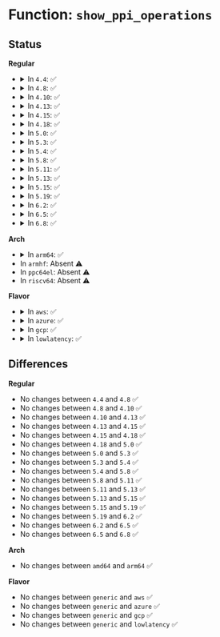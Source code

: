 # Function: <code>show_ppi_operations</code>

## Status
<b>Regular</b>
<ul>
<li>
<details>
<summary>In <code>4.4</code>: ✅</summary>

```c
ssize_t show_ppi_operations(acpi_handle dev_handle, char *buf, u32 start, u32 end);
```

**Collision:** Unique Static

**Inline:** No

**Transformation:** False

**Instances:**

```
In drivers/char/tpm/tpm_ppi.c (ffffffff815274e0)
Location: drivers/char/tpm/tpm_ppi.c:254
Inline: False
Direct callers:
  - drivers/char/tpm/tpm_ppi.c:tpm_show_ppi_vs_operations
  - drivers/char/tpm/tpm_ppi.c:tpm_show_ppi_tcg_operations
```
**Symbols:**

```
ffffffff815274e0-ffffffff81527634: show_ppi_operations (STB_LOCAL)
```
</details>
</li>
<li>
<details>
<summary>In <code>4.8</code>: ✅</summary>

```c
ssize_t show_ppi_operations(acpi_handle dev_handle, char *buf, u32 start, u32 end);
```

**Collision:** Unique Static

**Inline:** No

**Transformation:** False

**Instances:**

```
In drivers/char/tpm/tpm_ppi.c (ffffffff8157a520)
Location: drivers/char/tpm/tpm_ppi.c:254
Inline: False
Direct callers:
  - drivers/char/tpm/tpm_ppi.c:tpm_show_ppi_vs_operations
  - drivers/char/tpm/tpm_ppi.c:tpm_show_ppi_tcg_operations
```
**Symbols:**

```
ffffffff8157a520-ffffffff8157a691: show_ppi_operations (STB_LOCAL)
```
</details>
</li>
<li>
<details>
<summary>In <code>4.10</code>: ✅</summary>

```c
ssize_t show_ppi_operations(acpi_handle dev_handle, char *buf, u32 start, u32 end);
```

**Collision:** Unique Static

**Inline:** No

**Transformation:** False

**Instances:**

```
In drivers/char/tpm/tpm_ppi.c (ffffffff815a7030)
Location: drivers/char/tpm/tpm_ppi.c:254
Inline: False
Direct callers:
  - drivers/char/tpm/tpm_ppi.c:tpm_show_ppi_vs_operations
  - drivers/char/tpm/tpm_ppi.c:tpm_show_ppi_tcg_operations
```
**Symbols:**

```
ffffffff815a7030-ffffffff815a71a1: show_ppi_operations (STB_LOCAL)
```
</details>
</li>
<li>
<details>
<summary>In <code>4.13</code>: ✅</summary>

```c
ssize_t show_ppi_operations(acpi_handle dev_handle, char *buf, u32 start, u32 end);
```

**Collision:** Unique Static

**Inline:** No

**Transformation:** False

**Instances:**

```
In drivers/char/tpm/tpm_ppi.c (ffffffff815bccb0)
Location: drivers/char/tpm/tpm_ppi.c:250
Inline: False
Direct callers:
  - drivers/char/tpm/tpm_ppi.c:tpm_show_ppi_vs_operations
  - drivers/char/tpm/tpm_ppi.c:tpm_show_ppi_tcg_operations
```
**Symbols:**

```
ffffffff815bccb0-ffffffff815bce25: show_ppi_operations (STB_LOCAL)
```
</details>
</li>
<li>
<details>
<summary>In <code>4.15</code>: ✅</summary>

```c
ssize_t show_ppi_operations(acpi_handle dev_handle, char *buf, u32 start, u32 end);
```

**Collision:** Unique Static

**Inline:** No

**Transformation:** False

**Instances:**

```
In drivers/char/tpm/tpm_ppi.c (ffffffff81623140)
Location: drivers/char/tpm/tpm_ppi.c:250
Inline: False
Direct callers:
  - drivers/char/tpm/tpm_ppi.c:tpm_show_ppi_vs_operations
  - drivers/char/tpm/tpm_ppi.c:tpm_show_ppi_tcg_operations
```
**Symbols:**

```
ffffffff81623140-ffffffff816232b5: show_ppi_operations (STB_LOCAL)
```
</details>
</li>
<li>
<details>
<summary>In <code>4.18</code>: ✅</summary>

```c
ssize_t show_ppi_operations(acpi_handle dev_handle, char *buf, u32 start, u32 end);
```

**Collision:** Unique Static

**Inline:** No

**Transformation:** False

**Instances:**

```
In drivers/char/tpm/tpm_ppi.c (ffffffff8165cf60)
Location: drivers/char/tpm/tpm_ppi.c:250
Inline: False
Direct callers:
  - drivers/char/tpm/tpm_ppi.c:tpm_show_ppi_vs_operations
  - drivers/char/tpm/tpm_ppi.c:tpm_show_ppi_tcg_operations
```
**Symbols:**

```
ffffffff8165cf60-ffffffff8165d0ce: show_ppi_operations (STB_LOCAL)
```
</details>
</li>
<li>
<details>
<summary>In <code>5.0</code>: ✅</summary>

```c
ssize_t show_ppi_operations(acpi_handle dev_handle, char *buf, u32 start, u32 end);
```

**Collision:** Unique Static

**Inline:** No

**Transformation:** False

**Instances:**

```
In drivers/char/tpm/tpm_ppi.c (ffffffff8167b3e0)
Location: drivers/char/tpm/tpm_ppi.c:250
Inline: False
Direct callers:
  - drivers/char/tpm/tpm_ppi.c:tpm_show_ppi_vs_operations
  - drivers/char/tpm/tpm_ppi.c:tpm_show_ppi_tcg_operations
```
**Symbols:**

```
ffffffff8167b3e0-ffffffff8167b54e: show_ppi_operations (STB_LOCAL)
```
</details>
</li>
<li>
<details>
<summary>In <code>5.3</code>: ✅</summary>

```c
ssize_t show_ppi_operations(acpi_handle dev_handle, char *buf, u32 start, u32 end);
```

**Collision:** Unique Static

**Inline:** No

**Transformation:** False

**Instances:**

```
In drivers/char/tpm/tpm_ppi.c (ffffffff816b1f20)
Location: drivers/char/tpm/tpm_ppi.c:282
Inline: False
Direct callers:
  - drivers/char/tpm/tpm_ppi.c:tpm_show_ppi_vs_operations
  - drivers/char/tpm/tpm_ppi.c:tpm_show_ppi_tcg_operations
```
**Symbols:**

```
ffffffff816b1f20-ffffffff816b207d: show_ppi_operations (STB_LOCAL)
```
</details>
</li>
<li>
<details>
<summary>In <code>5.4</code>: ✅</summary>

```c
ssize_t show_ppi_operations(acpi_handle dev_handle, char *buf, u32 start, u32 end);
```

**Collision:** Unique Static

**Inline:** No

**Transformation:** False

**Instances:**

```
In drivers/char/tpm/tpm_ppi.c (ffffffff816d4c00)
Location: drivers/char/tpm/tpm_ppi.c:282
Inline: False
Direct callers:
  - drivers/char/tpm/tpm_ppi.c:tpm_show_ppi_vs_operations
  - drivers/char/tpm/tpm_ppi.c:tpm_show_ppi_tcg_operations
```
**Symbols:**

```
ffffffff816d4c00-ffffffff816d4d5d: show_ppi_operations (STB_LOCAL)
```
</details>
</li>
<li>
<details>
<summary>In <code>5.8</code>: ✅</summary>

```c
ssize_t show_ppi_operations(acpi_handle dev_handle, char *buf, u32 start, u32 end);
```

**Collision:** Unique Static

**Inline:** No

**Transformation:** False

**Instances:**

```
In drivers/char/tpm/tpm_ppi.c (ffffffff81788ed0)
Location: drivers/char/tpm/tpm_ppi.c:282
Inline: False
Direct callers:
  - drivers/char/tpm/tpm_ppi.c:tpm_show_ppi_vs_operations
  - drivers/char/tpm/tpm_ppi.c:tpm_show_ppi_tcg_operations
```
**Symbols:**

```
ffffffff81788ed0-ffffffff8178902c: show_ppi_operations (STB_LOCAL)
```
</details>
</li>
<li>
<details>
<summary>In <code>5.11</code>: ✅</summary>

```c
ssize_t show_ppi_operations(acpi_handle dev_handle, char *buf, u32 start, u32 end);
```

**Collision:** Unique Static

**Inline:** No

**Transformation:** False

**Instances:**

```
In drivers/char/tpm/tpm_ppi.c (ffffffff8179fdd0)
Location: drivers/char/tpm/tpm_ppi.c:282
Inline: False
Direct callers:
  - drivers/char/tpm/tpm_ppi.c:tpm_show_ppi_vs_operations
  - drivers/char/tpm/tpm_ppi.c:tpm_show_ppi_tcg_operations
```
**Symbols:**

```
ffffffff8179fdd0-ffffffff8179ff2c: show_ppi_operations (STB_LOCAL)
```
</details>
</li>
<li>
<details>
<summary>In <code>5.13</code>: ✅</summary>

```c
ssize_t show_ppi_operations(acpi_handle dev_handle, char *buf, u32 start, u32 end);
```

**Collision:** Unique Static

**Inline:** No

**Transformation:** False

**Instances:**

```
In drivers/char/tpm/tpm_ppi.c (ffffffff81782ab0)
Location: drivers/char/tpm/tpm_ppi.c:282
Inline: False
Direct callers:
  - drivers/char/tpm/tpm_ppi.c:tpm_show_ppi_vs_operations
  - drivers/char/tpm/tpm_ppi.c:tpm_show_ppi_tcg_operations
```
**Symbols:**

```
ffffffff81782ab0-ffffffff81782c08: show_ppi_operations (STB_LOCAL)
```
</details>
</li>
<li>
<details>
<summary>In <code>5.15</code>: ✅</summary>

```c
ssize_t show_ppi_operations(acpi_handle dev_handle, char *buf, u32 start, u32 end);
```

**Collision:** Unique Static

**Inline:** No

**Transformation:** False

**Instances:**

```
In drivers/char/tpm/tpm_ppi.c (ffffffff81809470)
Location: drivers/char/tpm/tpm_ppi.c:282
Inline: False
Direct callers:
  - drivers/char/tpm/tpm_ppi.c:tpm_show_ppi_vs_operations
  - drivers/char/tpm/tpm_ppi.c:tpm_show_ppi_tcg_operations
```
**Symbols:**

```
ffffffff81809470-ffffffff818095ee: show_ppi_operations (STB_LOCAL)
```
</details>
</li>
<li>
<details>
<summary>In <code>5.19</code>: ✅</summary>

```c
ssize_t show_ppi_operations(acpi_handle dev_handle, char *buf, u32 start, u32 end);
```

**Collision:** Unique Static

**Inline:** No

**Transformation:** False

**Instances:**

```
In drivers/char/tpm/tpm_ppi.c (ffffffff81949380)
Location: drivers/char/tpm/tpm_ppi.c:282
Inline: False
Direct callers:
  - drivers/char/tpm/tpm_ppi.c:tpm_show_ppi_vs_operations
  - drivers/char/tpm/tpm_ppi.c:tpm_show_ppi_tcg_operations
```
**Symbols:**

```
ffffffff81949380-ffffffff81949522: show_ppi_operations (STB_LOCAL)
```
</details>
</li>
<li>
<details>
<summary>In <code>6.2</code>: ✅</summary>

```c
ssize_t show_ppi_operations(acpi_handle dev_handle, char *buf, u32 start, u32 end);
```

**Collision:** Unique Static

**Inline:** No

**Transformation:** False

**Instances:**

```
In drivers/char/tpm/tpm_ppi.c (ffffffff81aac930)
Location: drivers/char/tpm/tpm_ppi.c:282
Inline: False
Direct callers:
  - drivers/char/tpm/tpm_ppi.c:tpm_show_ppi_vs_operations
  - drivers/char/tpm/tpm_ppi.c:tpm_show_ppi_tcg_operations
```
**Symbols:**

```
ffffffff81aac930-ffffffff81aacad2: show_ppi_operations (STB_LOCAL)
```
</details>
</li>
<li>
<details>
<summary>In <code>6.5</code>: ✅</summary>

```c
ssize_t show_ppi_operations(acpi_handle dev_handle, char *buf, u32 start, u32 end);
```

**Collision:** Unique Static

**Inline:** No

**Transformation:** False

**Instances:**

```
In drivers/char/tpm/tpm_ppi.c (ffffffff81af8180)
Location: drivers/char/tpm/tpm_ppi.c:282
Inline: False
Direct callers:
  - drivers/char/tpm/tpm_ppi.c:tpm_show_ppi_vs_operations
  - drivers/char/tpm/tpm_ppi.c:tpm_show_ppi_tcg_operations
```
**Symbols:**

```
ffffffff81af8180-ffffffff81af8343: show_ppi_operations (STB_LOCAL)
```
</details>
</li>
<li>
<details>
<summary>In <code>6.8</code>: ✅</summary>

```c
ssize_t show_ppi_operations(acpi_handle dev_handle, char *buf, u32 start, u32 end);
```

**Collision:** Unique Static

**Inline:** No

**Transformation:** False

**Instances:**

```
In drivers/char/tpm/tpm_ppi.c (ffffffff81b4b7a0)
Location: drivers/char/tpm/tpm_ppi.c:282
Inline: False
Direct callers:
  - drivers/char/tpm/tpm_ppi.c:tpm_show_ppi_vs_operations
  - drivers/char/tpm/tpm_ppi.c:tpm_show_ppi_tcg_operations
```
**Symbols:**

```
ffffffff81b4b7a0-ffffffff81b4b963: show_ppi_operations (STB_LOCAL)
```
</details>
</li>
</ul>
<b>Arch</b>
<ul>
<li>
<details>
<summary>In <code>arm64</code>: ✅</summary>

```c
ssize_t show_ppi_operations(acpi_handle dev_handle, char *buf, u32 start, u32 end);
```

**Collision:** Unique Static

**Inline:** No

**Transformation:** False

**Instances:**

```
In drivers/char/tpm/tpm_ppi.c (ffff8000108bfa68)
Location: drivers/char/tpm/tpm_ppi.c:282
Inline: False
Direct callers:
  - drivers/char/tpm/tpm_ppi.c:tpm_show_ppi_vs_operations
  - drivers/char/tpm/tpm_ppi.c:tpm_show_ppi_tcg_operations
```
**Symbols:**

```
ffff8000108bfa68-ffff8000108bfc00: show_ppi_operations (STB_LOCAL)
```
</details>
</li>
<li>
In <code>armhf</code>: Absent ⚠️
</li>
<li>
In <code>ppc64el</code>: Absent ⚠️
</li>
<li>
In <code>riscv64</code>: Absent ⚠️
</li>
</ul>
<b>Flavor</b>
<ul>
<li>
<details>
<summary>In <code>aws</code>: ✅</summary>

```c
ssize_t show_ppi_operations(acpi_handle dev_handle, char *buf, u32 start, u32 end);
```

**Collision:** Unique Static

**Inline:** No

**Transformation:** False

**Instances:**

```
In drivers/char/tpm/tpm_ppi.c (ffffffff8169a650)
Location: drivers/char/tpm/tpm_ppi.c:282
Inline: False
Direct callers:
  - drivers/char/tpm/tpm_ppi.c:tpm_show_ppi_vs_operations
  - drivers/char/tpm/tpm_ppi.c:tpm_show_ppi_tcg_operations
```
**Symbols:**

```
ffffffff8169a650-ffffffff8169a7ad: show_ppi_operations (STB_LOCAL)
```
</details>
</li>
<li>
<details>
<summary>In <code>azure</code>: ✅</summary>

```c
ssize_t show_ppi_operations(acpi_handle dev_handle, char *buf, u32 start, u32 end);
```

**Collision:** Unique Static

**Inline:** No

**Transformation:** False

**Instances:**

```
In drivers/char/tpm/tpm_ppi.c (ffffffff81678040)
Location: drivers/char/tpm/tpm_ppi.c:282
Inline: False
Direct callers:
  - drivers/char/tpm/tpm_ppi.c:tpm_show_ppi_vs_operations
  - drivers/char/tpm/tpm_ppi.c:tpm_show_ppi_tcg_operations
```
**Symbols:**

```
ffffffff81678040-ffffffff8167819d: show_ppi_operations (STB_LOCAL)
```
</details>
</li>
<li>
<details>
<summary>In <code>gcp</code>: ✅</summary>

```c
ssize_t show_ppi_operations(acpi_handle dev_handle, char *buf, u32 start, u32 end);
```

**Collision:** Unique Static

**Inline:** No

**Transformation:** False

**Instances:**

```
In drivers/char/tpm/tpm_ppi.c (ffffffff816c88c0)
Location: drivers/char/tpm/tpm_ppi.c:282
Inline: False
Direct callers:
  - drivers/char/tpm/tpm_ppi.c:tpm_show_ppi_vs_operations
  - drivers/char/tpm/tpm_ppi.c:tpm_show_ppi_tcg_operations
```
**Symbols:**

```
ffffffff816c88c0-ffffffff816c8a1d: show_ppi_operations (STB_LOCAL)
```
</details>
</li>
<li>
<details>
<summary>In <code>lowlatency</code>: ✅</summary>

```c
ssize_t show_ppi_operations(acpi_handle dev_handle, char *buf, u32 start, u32 end);
```

**Collision:** Unique Static

**Inline:** No

**Transformation:** False

**Instances:**

```
In drivers/char/tpm/tpm_ppi.c (ffffffff816e2da0)
Location: drivers/char/tpm/tpm_ppi.c:282
Inline: False
Direct callers:
  - drivers/char/tpm/tpm_ppi.c:tpm_show_ppi_vs_operations
  - drivers/char/tpm/tpm_ppi.c:tpm_show_ppi_tcg_operations
```
**Symbols:**

```
ffffffff816e2da0-ffffffff816e2efd: show_ppi_operations (STB_LOCAL)
```
</details>
</li>
</ul>

## Differences
<b>Regular</b>
<ul>
<li>
No changes between <code>4.4</code> and <code>4.8</code> ✅
</li>
<li>
No changes between <code>4.8</code> and <code>4.10</code> ✅
</li>
<li>
No changes between <code>4.10</code> and <code>4.13</code> ✅
</li>
<li>
No changes between <code>4.13</code> and <code>4.15</code> ✅
</li>
<li>
No changes between <code>4.15</code> and <code>4.18</code> ✅
</li>
<li>
No changes between <code>4.18</code> and <code>5.0</code> ✅
</li>
<li>
No changes between <code>5.0</code> and <code>5.3</code> ✅
</li>
<li>
No changes between <code>5.3</code> and <code>5.4</code> ✅
</li>
<li>
No changes between <code>5.4</code> and <code>5.8</code> ✅
</li>
<li>
No changes between <code>5.8</code> and <code>5.11</code> ✅
</li>
<li>
No changes between <code>5.11</code> and <code>5.13</code> ✅
</li>
<li>
No changes between <code>5.13</code> and <code>5.15</code> ✅
</li>
<li>
No changes between <code>5.15</code> and <code>5.19</code> ✅
</li>
<li>
No changes between <code>5.19</code> and <code>6.2</code> ✅
</li>
<li>
No changes between <code>6.2</code> and <code>6.5</code> ✅
</li>
<li>
No changes between <code>6.5</code> and <code>6.8</code> ✅
</li>
</ul>
<b>Arch</b>
<ul>
<li>
No changes between <code>amd64</code> and <code>arm64</code> ✅
</li>
</ul>
<b>Flavor</b>
<ul>
<li>
No changes between <code>generic</code> and <code>aws</code> ✅
</li>
<li>
No changes between <code>generic</code> and <code>azure</code> ✅
</li>
<li>
No changes between <code>generic</code> and <code>gcp</code> ✅
</li>
<li>
No changes between <code>generic</code> and <code>lowlatency</code> ✅
</li>
</ul>

